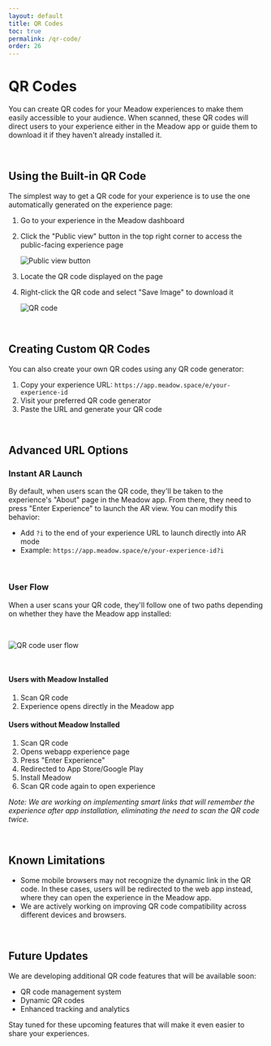 ```yaml
---
layout: default
title: QR Codes
toc: true
permalink: /qr-code/
order: 26
---
```


# QR Codes

You can create QR codes for your Meadow experiences to make them easily accessible to your audience. When scanned, these QR codes will direct users to your experience either in the Meadow app or guide them to download it if they haven't already installed it.

<br>

## Using the Built-in QR Code

The simplest way to get a QR code for your experience is to use the one automatically generated on the experience page:

1. Go to your experience in the Meadow dashboard
2. Click the "Public view" button in the top right corner to access the public-facing experience page

    ![Public view button](../images/experience-dashboard-view.webp)

3. Locate the QR code displayed on the page
4. Right-click the QR code and select "Save Image" to download it

    ![QR code](../images/experience-public-view.webp)

<br>

## Creating Custom QR Codes

You can also create your own QR codes using any QR code generator:

1. Copy your experience URL: `https://app.meadow.space/e/your-experience-id`
2. Visit your preferred QR code generator
3. Paste the URL and generate your QR code

<br>

## Advanced URL Options

### Instant AR Launch

By default, when users scan the QR code, they'll be taken to the experience's "About" page in the Meadow app. From there, they need to press "Enter Experience" to launch the AR view. You can modify this behavior:

- Add `?i` to the end of your experience URL to launch directly into AR mode
- Example: `https://app.meadow.space/e/your-experience-id?i`

<br>

### User Flow

When a user scans your QR code, they'll follow one of two paths depending on whether they have the Meadow app installed:

<br>

![QR code user flow](../images/qr-code-flowchart.webp)

<br>

#### Users with Meadow Installed

1. Scan QR code
2. Experience opens directly in the Meadow app

#### Users without Meadow Installed

1. Scan QR code
2. Opens webapp experience page
3. Press "Enter Experience"
4. Redirected to App Store/Google Play
5. Install Meadow
6. Scan QR code again to open experience

*Note: We are working on implementing smart links that will remember the experience after app installation, eliminating the need to scan the QR code twice.*

<br>

## Known Limitations

- Some mobile browsers may not recognize the dynamic link in the QR code. In these cases, users will be redirected to the web app instead, where they can open the experience in the Meadow app.
- We are actively working on improving QR code compatibility across different devices and browsers.

<br>

## Future Updates

We are developing additional QR code features that will be available soon:
- QR code management system
- Dynamic QR codes
- Enhanced tracking and analytics

Stay tuned for these upcoming features that will make it even easier to share your experiences.